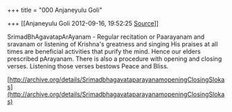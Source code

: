 +++
title = "000 Anjaneyulu Goli"

+++
[[Anjaneyulu Goli	2012-09-16, 19:52:25 [Source](https://groups.google.com/g/bvparishat/c/yINLov9FZtc)]]



SrimadBhAgavatapArAyanam - Regular recitation or Paarayanam and sravanam or listening of Krishna's greatness and singing His praises at all times are beneficial activities that purify the mind. Hence our elders prescribed pArayanam. There is also a procedure with opening and closing verses. Listening those verses bestows Peace and Bliss.  
  
[http://archive.org/details/SrimadbhagavataparayanamopeningClosingSlokas](http://archive.org/details/SrimadbhagavataparayanamopeningClosingSlokas)  

